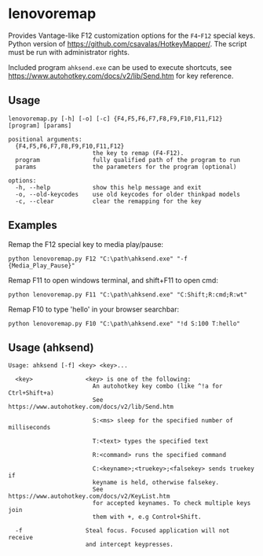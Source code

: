 # lenovoremap

Provides Vantage-like F12 customization options for the `F4`-`F12` special keys. Python version of https://github.com/csavalas/HotkeyMapper/. The script must be run with administrator rights.

Included program `ahksend.exe` can be used to execute shortcuts, see https://www.autohotkey.com/docs/v2/lib/Send.htm for key reference.

## Usage
```
lenovoremap.py [-h] [-o] [-c] {F4,F5,F6,F7,F8,F9,F10,F11,F12} [program] [params]

positional arguments:
  {F4,F5,F6,F7,F8,F9,F10,F11,F12}
                        the key to remap (F4-F12).
  program               fully qualified path of the program to run
  params                the parameters for the program (optional)

options:
  -h, --help            show this help message and exit
  -o, --old-keycodes    use old keycodes for older thinkpad models
  -c, --clear           clear the remapping for the key
```

## Examples

Remap the F12 special key to media play/pause:
```
python lenovoremap.py F12 "C:\path\ahksend.exe" "-f {Media_Play_Pause}"
```
Remap F11 to open windows terminal, and shift+F11 to open cmd:
```
python lenovoremap.py F11 "C:\path\ahksend.exe" "C:Shift;R:cmd;R:wt"
```
Remap F10 to type 'hello' in your browser searchbar:
```
python lenovoremap.py F10 "C:\path\ahksend.exe" "!d S:100 T:hello"
```

## Usage (ahksend)

```
Usage: ahksend [-f] <key> <key>...
 
  <key>               <key> is one of the following:
                        An autohotkey key combo (like ^!a for Ctrl+Shift+a)
                        See https://www.autohotkey.com/docs/v2/lib/Send.htm
 
                        S:<ms> sleep for the specified number of milliseconds
 
                        T:<text> types the specified text
 
                        R:<command> runs the specified command
 
                        C:<keyname>;<truekey>;<falsekey> sends truekey if
                        keyname is held, otherwise falsekey.
                        See https://www.autohotkey.com/docs/v2/KeyList.htm
                        for accepted keynames. To check multiple keys join
                        them with +, e.g Control+Shift. 
 
  -f                  Steal focus. Focused application will not receive
                      and intercept keypresses.
```
